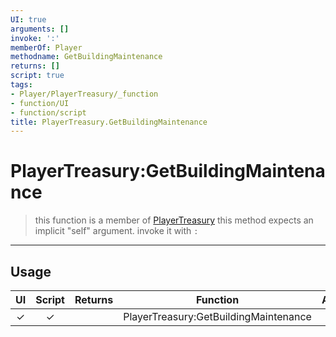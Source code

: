 ```yaml
---
UI: true
arguments: []
invoke: ':'
memberOf: Player
methodname: GetBuildingMaintenance
returns: []
script: true
tags:
- Player/PlayerTreasury/_function
- function/UI
- function/script
title: PlayerTreasury.GetBuildingMaintenance
---
```

# PlayerTreasury:GetBuildingMaintenance
> this function is a member of [PlayerTreasury](civ-6/lua/PlayerTreasury.md)
> this method expects an implicit "self" argument. invoke it with `:`
-----
## Usage
|  UI | Script | Returns | Function | Arguments |
|:---:|:------:|-------:|:--------:|:---------|
|✓|✓||PlayerTreasury:GetBuildingMaintenance||
